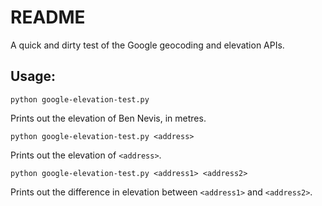# README

A quick and dirty test of the Google geocoding and elevation APIs.

## Usage:

`python google-elevation-test.py`

Prints out the elevation of Ben Nevis, in metres.

`python google-elevation-test.py <address>`

Prints out the elevation of `<address>`. 

`python google-elevation-test.py <address1> <address2>`

Prints out the difference in elevation between `<address1>` and `<address2>`. 




